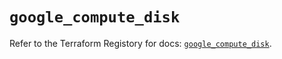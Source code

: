# `google_compute_disk`

Refer to the Terraform Registory for docs: [`google_compute_disk`](https://registry.terraform.io/providers/hashicorp/google-beta/4.80.0/docs/resources/google_compute_disk).
